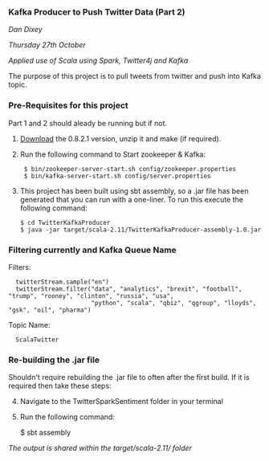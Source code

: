 ### Kafka Producer to Push Twitter Data (Part 2)

*Dan Dixey*

*Thursday 27th October*

*Applied use of Scala using Spark, Twitter4j and Kafka*

The purpose of this project is to pull tweets from twitter and push into Kafka topic.

### Pre-Requisites for this project 

Part 1 and 2 should aleady be running but if not.

1. [Download](http://kafka.apache.org/downloads.html) the 0.8.2.1 version, unzip it and make (if required).

2.  Run the following command to Start zookeeper & Kafka:
    
         $ bin/zookeeper-server-start.sh config/zookeeper.properties 
         $ bin/kafka-server-start.sh config/server.properties

3.  This project has been built using sbt assembly, so a .jar file has been generated that you can run with a one-liner. To run this execute the following command:

        $ cd TwitterKafkaProducer
        $ java -jar target/scala-2.11/TwitterKafkaProducer-assembly-1.0.jar
        
### Filtering currently and Kafka Queue Name

Filters:

      twitterStream.sample("en")
      twitterStream.filter("data", "analytics", "brexit", "football", "trump", "rooney", "clinton", "russia", "usa",
                           "python", "scala", "qbiz", "qgroup", "lloyds", "gsk", "oil", "pharma")
                           
Topic Name:
                           
      ScalaTwitter
                           
### Re-building the .jar file

Shouldn't require rebuilding the .jar file to often after the first build. If it is required then take these steps:

4. Navigate to the TwitterSparkSentiment folder in your terminal

5. Run the following command:

    $ sbt assembly

*The output is shared within the target/scala-2.11/ folder*     
